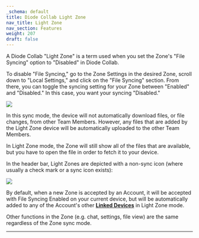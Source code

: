 ```yaml
---
_schema: default
title: Diode Collab Light Zone
nav_title: Light Zone
nav_section: Features
weight: 207
draft: false
---
```

A Diode Collab "Light Zone" is a term used when you set the Zone's "File Syncing" option to "Disabled" in Diode Collab.

To disable "File Syncing," go to the Zone Settings in the desired Zone, scroll down to "Local Settings," and click on the "File Syncing" section. From there, you can toggle the syncing setting for your Zone between "Enabled" and "Disabled." In this case, you want your syncing "Disabled."

![](/uploads/image-16.png)

In this sync mode, the device will not automatically download files, or file changes, from other Team Members. However, any files that are added by the Light Zone device will be automatically uploaded to the other Team Members.

In Light Zone mode, the Zone will still show all of the files that are available, but you have to open the file in order to fetch it to your device.

In the header bar, Light Zones are depicted with a non-sync icon (where usually a check mark or a sync icon exists):

![](/uploads/image-17.png)

By default, when a new Zone is accepted by an Account, it will be accepted with File Syncing Enabled on your current device, but will be automatically added to any of the Account's other <a href="https://app.docs.diode.io/docs/using/linked-devices/" target="_blank" rel="noopener"><strong>Linked Devices</strong></a> in Light Zone mode.

Other functions in the Zone (e.g. chat, settings, file view) are the same regardless of the Zone sync mode.

---